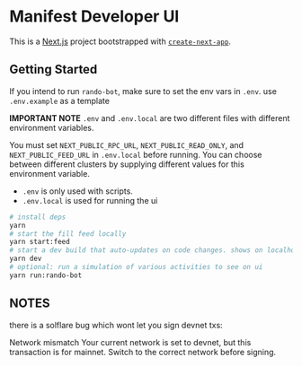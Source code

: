 # Manifest Developer UI

This is a [Next.js](https://nextjs.org/) project bootstrapped with [`create-next-app`](https://github.com/vercel/next.js/tree/canary/packages/create-next-app).

## Getting Started

If you intend to run `rando-bot`, make sure to set the env vars in `.env`. use `.env.example` as a template

**IMPORTANT NOTE** `.env` and `.env.local` are two different files with different environment variables.

You must set `NEXT_PUBLIC_RPC_URL`, `NEXT_PUBLIC_READ_ONLY`, and `NEXT_PUBLIC_FEED_URL` in `.env.local` before running. You can choose between different clusters by supplying different values for this environment variable.

- `.env` is only used with scripts.
- `.env.local` is used for running the ui

```bash
# install deps
yarn
# start the fill feed locally
yarn start:feed
# start a dev build that auto-updates on code changes. shows on localhost:3000
yarn dev
# optional: run a simulation of various activities to see on ui
yarn run:rando-bot
```

## NOTES

there is a solflare bug which wont let you sign devnet txs:

Network mismatch
Your current network is set to devnet, but this transaction is for mainnet. Switch to the correct network before signing.
